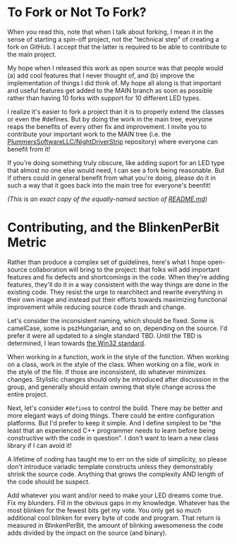 # To Fork or Not To Fork?
When you read this, note that when I talk about forking, I mean it in the sense of starting a spin-off project, not the "technical step" of creating a fork on GitHub. I accept that the latter is required to be able to contribute to the main project.

My hope when I released this work as open source was that people would (a) add cool features that I never thought of, and (b) improve the implementation of things I did think of.  My hope all along is that important and useful features get added to the MAIN branch as soon as possible rather than having 10 forks with support for 10 different LED types.

I realize it's easier to fork a project than it is to properly extend the classes or even the #defines.  But by doing the work in the main tree, everyone reaps the benefits of every other fix and improvement.  I invite you to contribute your important work to the MAIN tree (i.e. the [PlummersSoftwareLLC/NightDriverStrip](https://github.com/PlummersSoftwareLLC/NightDriverStrip) repository) where everyone can benefit from it!

If you're doing something truly obscure, like adding suport for an LED type that almost no one else would need, I can see a fork being reasonable.  But if others could in general benefit from what you're doing, please do it in such a way that it goes back into the main tree for everyone's beenfit!

_(This is an exact copy of the equally-named section of [README.md](README.md))_

# Contributing, and the BlinkenPerBit Metric
Rather than produce a complex set of guidelines, here's what I hope open-source collaboration will bring to the project: that folks will add important features and fix defects and shortcomings in the code.  When they're adding features, they'll do it in a way consistent with the way things are done in the existing code.  They resist the urge to rearchitect and rewrite everything in their own image and instead put their efforts towards maximizing functional improvement while reducing source code thrash and change.

Let's consider the inconsistent naming, which should be fixed.  Some is camelCase, some is pszHungarian, and so on, depending on the source. I'd prefer it were all updated to a single standard TBD.  Until the TBD is determined, I lean towards [the Win32 standard](https://docs.microsoft.com/en-us/windows/win32/stg/coding-style-conventions?redirectedfrom=MSDN).  

When working in a function, work in the style of the function.  When working on a class, work in the style of the class.  When working on a file, work in the style of the file.  If those are inconsistent, do whatever minimizes changes.  Stylistic changes should only be introduced after discussion in the group, and generally should entain owning that style change across the entire project.

Next, let's consider `#define`s to control the build.  There may be better and more elegant ways of doing things. There could be entire configuration platforms.  But I'd prefer to keep it simple.  And I define simplest to be "the least that an experienced C++ programmer needs to learn before being constructive with the code in question".  I don't want to learn a new class library if I can avoid it!

A lifetime of coding has taught me to err on the side of simplicity, so please don't introduce variadic template constructs unless they demonstrably shrink the source code.  Anything that grows the complexity AND length of the code should be suspect.

Add whatever you want and/or need to make your LED dreams come true.  Fix my blunders.  Fill in the obvious gaps in my knowledge.  Whatever has the most blinken for the fewest bits get my vote.  You only get so much additional cool blinken for every byte of code and program.  That return is measured in BlinkenPerBit, the amount of blinking awesomeness the code adds divided by the impact on the source (and binary).
